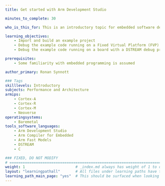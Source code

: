 ```yaml
---
title: Get started with Arm Development Studio

minutes_to_complete: 30   

who_is_this_for: This is an introductory topic for embedded software developers new to Arm Development Studio.

learning_objectives: 
    - Import and build an example project
    - Debug the example code running on a Fixed Virtual Platform (FVP)
    - Debug the example code running on a board with a DSTREAM debug probe

prerequisites:
    - Some familiarity with embedded programming is assumed

author_primary: Ronan Synnott

### Tags
skilllevels: Introductory
subjects: Performance and Architecture
armips:
    - Cortex-A
    - Cortex-R
    - Cortex-M
    - Neoverse
operatingsystems:
    - Baremetal
tools_software_languages:
    - Arm Development Studio
    - Arm Compiler for Embedded
    - Arm Fast Models
    - DSTREAM
    - C

### FIXED, DO NOT MODIFY
# ================================================================================
weight: 1                       # _index.md always has weight of 1 to order correctly
layout: "learningpathall"       # All files under learning paths have this same wrapper
learning_path_main_page: "yes"  # This should be surfaced when looking for related content. Only set for _index.md of learning path content.
---
```


